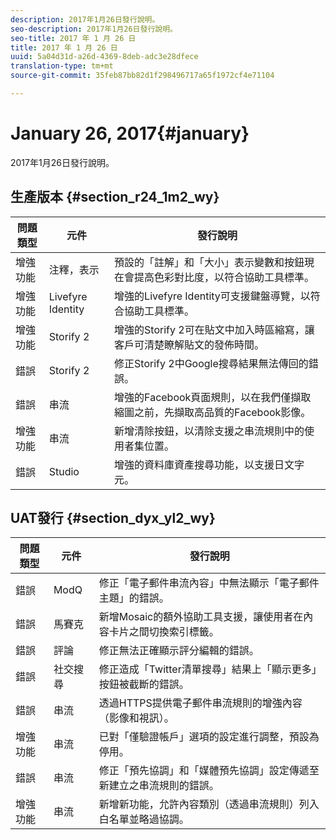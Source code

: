 ```yaml
---
description: 2017年1月26日發行說明。
seo-description: 2017年1月26日發行說明。
seo-title: 2017 年 1 月 26 日
title: 2017 年 1 月 26 日
uuid: 5a04d31d-a26d-4369-8deb-adc3e28dfece
translation-type: tm+mt
source-git-commit: 35feb87bb82d1f298496717a65f1972cf4e71104

---
```



# January 26, 2017{#january}

2017年1月26日發行說明。

## 生產版本 {#section_r24_1m2_wy}

| 問題類型 | 元件 | 發行說明 |
|--- |--- |--- |
| 增強功能 | 注釋，表示 | 預設的「註解」和「大小」表示變數和按鈕現在會提高色彩對比度，以符合協助工具標準。 |
| 增強功能 | Livefyre Identity | 增強的Livefyre Identity可支援鍵盤導覽，以符合協助工具標準。 |
| 增強功能 | Storify 2 | 增強的Storify 2可在貼文中加入時區縮寫，讓客戶可清楚瞭解貼文的發佈時間。 |
| 錯誤 | Storify 2 | 修正Storify 2中Google搜尋結果無法傳回的錯誤。 |
| 錯誤 | 串流 | 增強的Facebook頁面規則，以在我們僅擷取縮圖之前，先擷取高品質的Facebook影像。 |
| 增強功能 | 串流 | 新增清除按鈕，以清除支援之串流規則中的使用者集位置。 |
| 錯誤 | Studio | 增強的資料庫資產搜尋功能，以支援日文字元。 |


## UAT發行 {#section_dyx_yl2_wy}

| 問題類型 | 元件 | 發行說明 |
|--- |--- |--- |
| 錯誤 | ModQ | 修正「電子郵件串流內容」中無法顯示「電子郵件主題」的錯誤。 |
| 錯誤 | 馬賽克 | 新增Mosaic的額外協助工具支援，讓使用者在內容卡片之間切換索引標籤。 |
| 錯誤 | 評論 | 修正無法正確顯示評分編輯的錯誤。 |
| 錯誤 | 社交搜尋 | 修正造成「Twitter清單搜尋」結果上「顯示更多」按鈕被截斷的錯誤。 |
| 錯誤 | 串流 | 透過HTTPS提供電子郵件串流規則的增強內容（影像和視訊）。 |
| 增強功能 | 串流 | 已對「僅驗證帳戶」選項的設定進行調整，預設為停用。 |
| 錯誤 | 串流 | 修正「預先協調」和「媒體預先協調」設定傳遞至新建立之串流規則的錯誤。 |
| 增強功能 | 串流 | 新增新功能，允許內容類別（透過串流規則）列入白名單並略過協調。 |

